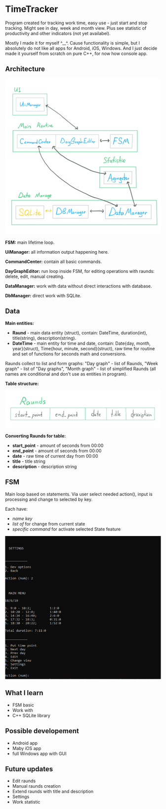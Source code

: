 # TimeTracker

Program created for tracking work time, easy use - just start and stop tracking. Might see in day, week and month view. Plus see statistic of productivity and other indicators (not yet availabel).

Mostly I made it for myself ^__^. Cause functionality is simple, but I absolutely do not like all apps for Android, iOS, Windows. And I just decide made it yourself from scratch on pure C++, for now how console app.


## Architecture

![Architecture](article_materials/architecture.jpg)

**FSM:** main lifetime loop.

**UiManager:** all information output happening here.

**CommandCenter:** contain all basic commands.

**DayGraphEditor:** run loop inside FSM, for editing operations with raunds: delete, edit, manual creating.

**DataManager:** work with data without direct interactions with database.

**DbManager:** direct work with SQLite.


## Data

**Main entities:**
* **Raund** - main data entity (struct), contain: DateTime, duration(int), title(string), description(string).
* **DateTime** - main entity for time and date, contain: Date{day, month, year}(struct), Time{hour, minute, second}(struct), raw time for <ctime> routine and set of functions for seconds math and conversions.

Raunds collect to list and form graphs: "Day graph" - list of Raunds, "Week graph" - list of "Day graphs", "Month graph" - list of simplified Raunds (all names are conditional and don't use as entities in program).

**Table structure:**

![Table](article_materials/table.jpg)


**Converting Raunds for table:**
* **start_point** - amount of seconds from 00:00
* **end_point** - amount of seconds from 00:00
* **date** - raw time of current day from 00:00
* **title** - title string
* **description** - description string


## FSM

Main loop based on statements. Via <istream> user select needed action(<State>), input is processing and change to selected <State> by key.

Each *<State>* have:
* *name key*
* *list of <State>* for change from current state
* *specific command* for activate selected State feature

![Show console menu](article_materials/cls_menu.gif)

## What I learn

* FSM basic
* Work with <ctime>
* C++ SQLite library


## Possible developement

* Android app
* Maby iOS app
* full Windows app with GUI


## Future updates

* Edit raunds
* Manual raunds creation
* Extend raunds with title and description
* Settings
* Work statistic